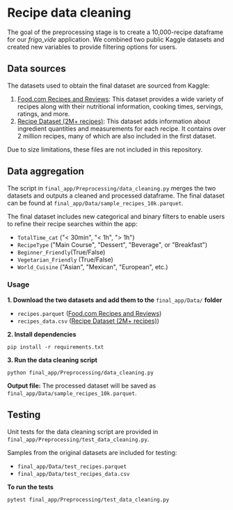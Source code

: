# Recipe data cleaning

The goal of the preprocessing stage is to create a 10,000-recipe dataframe for our *frigo_vide* application. We combined two public Kaggle datasets and created new variables to provide filtering options for users. 

## Data sources 
The datasets used to obtain the final dataset are sourced from Kaggle:

1. [Food.com Recipes and Reviews](https://www.kaggle.com/datasets/irkaal/foodcom-recipes-and-reviews/data): This dataset provides a wide variety of recipes along with their nutritional information, cooking times, servings, ratings, and more.
2. [Recipe Dataset (2M+ recipes)](https://www.kaggle.com/datasets/wilmerarltstrmberg/recipe-dataset-over-2m/data): This dataset adds information about ingredient quantities and measurements for each recipe. It contains over 2 million recipes, many of which are also included in the first dataset.

Due to size limitations, these files are not included in this repository.

## Data aggregation
The script in `final_app/Preprocessing/data_cleaning.py` merges the two datasets and outputs a cleaned and processed dataframe. The final dataset can be found at `final_app/Data/sample_recipes_10k.parquet`. 

The final dataset includes new categorical and binary filters to enable users to refine their recipe searches within the app:
* `TotalTime_cat` ("< 30min", "< 1h", "> 1h")
* `RecipeType` ("Main Course", "Dessert", "Beverage", or "Breakfast")
* `Beginner_Friendly`(True/False)
* `Vegetarian_Friendly` (True/False)
* `World_Cuisine` ("Asian", "Mexican", "European", etc.)

### Usage

**1. Download the two datasets and add them to the** `final_app/Data/` **folder**
- `recipes.parquet` ([Food.com Recipes and Reviews](https://www.kaggle.com/datasets/irkaal/foodcom-recipes-and-reviews/data))
- `recipes_data.csv` ([Recipe Dataset (2M+ recipes)](https://www.kaggle.com/datasets/wilmerarltstrmberg/recipe-dataset-over-2m/data))

**2. Install dependencies**

```
pip install -r requirements.txt
```

**3. Run the data cleaning script**

```
python final_app/Preprocessing/data_cleaning.py
```

**Output file:**
The processed dataset will be saved as `final_app/Data/sample_recipes_10k.parquet`.

## Testing

Unit tests for the data cleaning script are provided in `final_app/Preprocessing/test_data_cleaning.py`.

Samples from the original datasets are included for testing:
- `final_app/Data/test_recipes.parquet`
- `final_app/Data/test_recipes_data.csv`

**To run the tests**
```
pytest final_app/Preprocessing/test_data_cleaning.py
```


